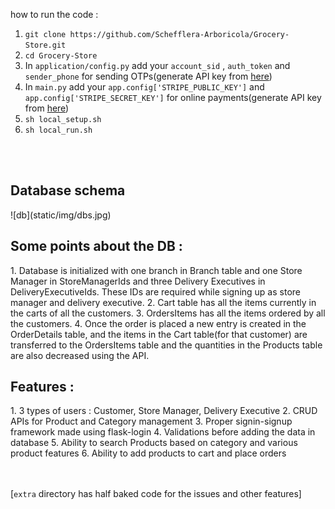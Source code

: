 how to run the code : 

1. `git clone https://github.com/Schefflera-Arboricola/Grocery-Store.git`
2. `cd Grocery-Store`
3. In `application/config.py` add your `account_sid` , `auth_token` and `sender_phone` for sending OTPs(generate API key from [here](https://www.twilio.com/en-us)) 
4. In `main.py` add your `app.config['STRIPE_PUBLIC_KEY']` and `app.config['STRIPE_SECRET_KEY']` for online payments(generate API key from [here](https://stripe.com/en-in))
5. `sh local_setup.sh`
6. `sh local_run.sh`

<br><br>

<h2>Database schema </h2>
![db](static/img/dbs.jpg)
<br>

<h2>Some points about the DB :</h2>
1. Database is initialized with one branch in Branch table and one Store Manager in StoreManagerIds and three Delivery Executives in DeliveryExecutiveIds. These IDs are required while signing up as store manager and delivery executive.
2. Cart table has all the items currently in the carts of all the customers.
3. OrdersItems has all the items ordered by all the customers.
4. Once the order is placed a new entry is created in the OrderDetails table, and the items
in the Cart table(for that customer) are transferred to the OrdersItems table and the quantities in the Products table are also decreased using the API.
<br>

<h2>Features :</h2>
1. 3 types of users : Customer, Store Manager, Delivery Executive 
2. CRUD APIs for Product and Category management
3. Proper signin-signup framework made using flask-login
4. Validations before adding the data in database
5. Ability to search Products based on category and various product features
6. Ability to add products to cart and place orders
<br>

<br>
<br>

[`extra` directory has half baked code for the issues and other features]